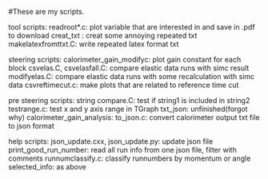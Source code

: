 #These are my scripts. 

tool scripts: 
readroot*.c: plot variable that are interested in and save in .pdf to download
creat_txt  : creat some annoying repeated txt
makelatexfromttxt.C: write repeated latex format txt

steering scripts: 
calorimeter_gain_modifyc: plot gain constant for each block
csvelas.C, csvelasfall.C: compare elastic data runs with simc result
modifyelas.C: compare elastic data runs with some recalculation with simc data
csvreftimecut.c: make plots that are related to reference time cut

pre steering scripts:
string compare.C: test if string1 is included in string2
testrange.c: test x and y axis range in TGraph
txt_json: unfinished(forgot why)
calorimeter_gain_analysis: to_json.c: convert calorimeter output txt file to json format

help scripts:
json_update.cxx, json_update.py: update json file
print_good_run_number: read all run info from one json file, filter with comments
runnumclassify.c: classify runnumbers by momentum or angle
selected_info: as above

